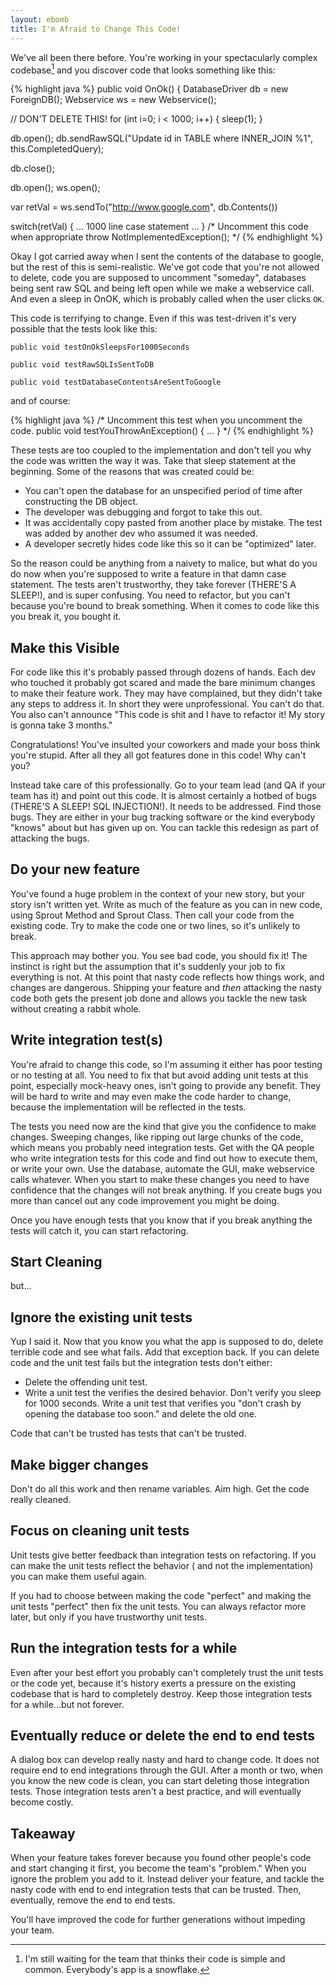 ```yaml
---
layout: ebomb
title: I'm Afraid to Change This Code!
---
```


We've all been there before. You're working in your spectacularly complex codebase[^1] and you discover code that looks something like this:


{% highlight java %}
public void OnOk() {
  DatabaseDriver db = new ForeignDB();
  Webservice ws = new Webservice();

  // DON'T DELETE THIS!
  for (int i=0; i < 1000; i++) {
    sleep(1);
  }

  db.open();
  db.sendRawSQL("Update id in TABLE where INNER_JOIN %1", this.CompletedQuery);

  db.close();

  db.open();
  ws.open();

  var retVal = ws.sendTo("http://www.google.com", db.Contents())


  switch(retVal) {
  ... 1000 line case statement ...
  }
  /* Uncomment this code when appropriate
  throw NotImplementedException(); */
{% endhighlight %}

Okay I got carried away when I sent the contents of the database to google, but the rest of this is semi-realistic. We've got code that you're not allowed to delete, code you are supposed to uncomment "someday", databases being sent raw SQL and being left open while we make a webservice call. And even a sleep in OnOK, which is probably called when the user clicks `OK`.

This code is terrifying to change. Even if this was test-driven it's very possible that the tests look like this:

`public void testOnOkSleepsFor1000Seconds`

`public void testRawSQLIsSentToDB`

`public void testDatabaseContentsAreSentToGoogle`

and of course:

{% highlight java %}
/*
Uncomment this test when you uncomment the code.
public void testYouThrowAnException() {
 ...
 }
*/
{% endhighlight %}

These tests are too coupled to the implementation and don't tell you why the code was written the way it was. Take that sleep statement at the beginning. Some of the reasons that was created could be:

* You can't open the database for an unspecified period of time after constructing the DB object.
* The developer was debugging and forgot to take this out.
* It was accidentally copy pasted from another place by mistake. The test was added by another dev who assumed it was needed.
* A developer secretly hides code like this so it can be "optimized" later.

So the reason could be anything from a naivety to malice, but what do you do now when you're supposed to write a feature in that damn case statement. The tests aren't trustworthy, they take forever (THERE'S A SLEEP!), and is super confusing. You need to refactor, but you can't because you're bound to break something. When it comes to code like this you break it, you bought it.

## Make this Visible

For code like this it's probably passed through dozens of hands. Each dev who touched it probably got scared and made the bare minimum changes to make their feature work. They may have complained, but they didn't take any steps to address it. In short they were unprofessional. You can't do that. You also can't announce "This code is shit and I have to refactor it! My story is gonna take 3 months."

Congratulations! You've insulted your coworkers and made your boss think you're stupid. After all they all got features done in this code! Why can't you?

Instead take care of this professionally. Go to your team lead (and QA if your team has it) and point out this code. It is almost certainly a hotbed of bugs (THERE'S A SLEEP! SQL INJECTION!). It needs to be addressed. Find those bugs. They are either in your bug tracking software or the kind everybody "knows" about but has given up on. You can tackle this redesign as part of attacking the bugs.

## Do your new feature

You've found a huge problem in the context of your new story, but your story isn't written yet. Write as much of the feature as you can in new code, using Sprout Method and Sprout Class. Then call your code from the existing code. Try to make the code one or two lines, so it's unlikely to break.

This approach may bother you. You see bad code, you should fix it! The instinct is right but the assumption that it's suddenly your job to fix everything is not. At this point that nasty code reflects how things work, and changes are dangerous. Shipping your feature and _then_ attacking the nasty code both gets the present job done and allows you tackle the new task without creating a rabbit whole.

## Write integration test(s)

You're afraid to change this code, so I'm assuming it either has poor testing or no testing at all. You need to fix that but avoid adding unit tests at this point, especially mock-heavy ones, isn't going to provide any benefit. They will be hard to write and may even make the code harder to change, because the implementation will be reflected in the tests.

The tests you need now are the kind that give you the confidence to make changes. Sweeping changes, like ripping out large chunks of the code, which means you probably need integration tests. Get with the QA people who write integration tests for this code and find out how to execute them, or write your own. Use the database, automate the GUI, make webservice calls whatever. When you start to make these changes you need to have confidence that the changes will not break anything. If you create bugs you more than cancel out any code improvement you might be doing.

Once you have enough tests that you know that if you break anything the tests will catch it, you can start refactoring.

## Start Cleaning

but...

## Ignore the existing unit tests

Yup I said it. Now that you know you what the app is supposed to do, delete terrible code and see what fails. Add that exception back. If you can delete code and the unit test fails but the integration tests don't either:

* Delete the offending unit test.
* Write a unit test the verifies the desired behavior. Don't verify you sleep for 1000 seconds. Write a unit test that verifies you "don't crash by opening the database too soon." and delete the old one.

Code that can't be trusted has tests that can't be trusted.

## Make bigger changes

Don't do all this work and then rename variables. Aim high. Get the code really cleaned.

## Focus on cleaning unit tests

Unit tests give better feedback than integration tests on refactoring. If you can make the unit tests reflect the behavior ( and not the implementation) you can make them useful again.

If you had to choose between making the code "perfect" and making the unit tests "perfect" then fix the unit tests. You can always refactor more later, but only if you have trustworthy unit tests.

## Run the integration tests for a while

Even after your best effort you probably can't completely trust the unit tests or the code yet, because it's history exerts a pressure on the existing codebase that is hard to completely destroy. Keep those integration tests for a while...but not forever.

## Eventually reduce or delete the end to end tests

A dialog box can develop really nasty and hard to change code. It does not require end to end integrations through the GUI. After a month or two, when you know the new code is clean, you can start deleting those integration tests. Those integration tests aren't a best practice, and will eventually become costly.

## Takeaway
When your feature takes forever because you found other people's code and start changing it first, you become the team's "problem." When you ignore the problem you add to it. Instead deliver your feature, and tackle the nasty code with end to end integration tests that can be trusted. Then, eventually, remove the end to end tests.

You'll have improved the code for further generations without impeding your team.

[^1]: I'm still waiting for the team that thinks their code is simple and common. Everybody's app is a snowflake.
